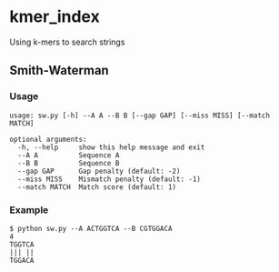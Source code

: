 # kmer_index
Using k-mers to search strings


## Smith-Waterman
### Usage
```
usage: sw.py [-h] --A A --B B [--gap GAP] [--miss MISS] [--match MATCH]

optional arguments:
  -h, --help     show this help message and exit
  --A A          Sequence A
  --B B          Sequence B
  --gap GAP      Gap penalty (default: -2)
  --miss MISS    Mismatch penalty (default: -1)
  --match MATCH  Match score (default: 1)
```
### Example
```
$ python sw.py --A ACTGGTCA --B CGTGGACA
4
TGGTCA
||| ||
TGGACA
```
